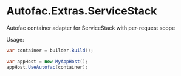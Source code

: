 # Autofac.Extras.ServiceStack

Autofac container adapter for ServiceStack with per-request scope

Usage:
```c#
var container = builder.Build();

var appHost = new MyAppHost();
appHost.UseAutofac(container);
```

